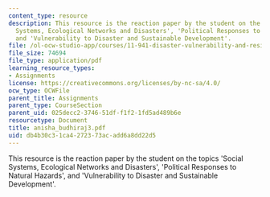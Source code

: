 ```yaml
---
content_type: resource
description: This resource is the reaction paper by the student on the topics 'Social
  Systems, Ecological Networks and Disasters', 'Political Responses to Natural Hazards',
  and 'Vulnerability to Disaster and Sustainable Development'.
file: /ol-ocw-studio-app/courses/11-941-disaster-vulnerability-and-resilience-spring-2005/db4b30c31ca4272373acadd6a8dd22d5_anisha_budhiraj3.pdf
file_size: 74694
file_type: application/pdf
learning_resource_types:
- Assignments
license: https://creativecommons.org/licenses/by-nc-sa/4.0/
ocw_type: OCWFile
parent_title: Assignments
parent_type: CourseSection
parent_uid: 025decc2-3746-51df-f1f2-1fd5ad489b6e
resourcetype: Document
title: anisha_budhiraj3.pdf
uid: db4b30c3-1ca4-2723-73ac-add6a8dd22d5
---
```

This resource is the reaction paper by the student on the topics 'Social Systems, Ecological Networks and Disasters', 'Political Responses to Natural Hazards', and 'Vulnerability to Disaster and Sustainable Development'.